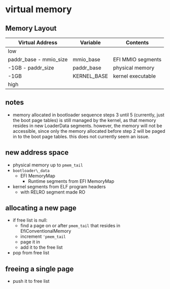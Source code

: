# virtual memory
## Memory Layout
| Virtual Address          | Variable      | Contents          |
| ------------------------ | ------------- | ----------------- |
| low                      |               |                   |
| paddr\_base - mmio\_size | mmio\_base    | EFI MMIO segments |
| -1GB - paddr\_size       | paddr\_base   | physical memory   |
| -1GB                     | KERNEL\_BASE  | kernel executable |
| high                     |               |                   |

## notes
* memory allocated in bootloader sequence steps 3 until 5 (currently, just the
  boot page tables) is still managed by the kernel, as that memory resides in
  new LoaderData segments. however, the memory will not be accessible, since
  only the memory allocated before step 2 will be paged in to the boot page
  tables. this does not currently seem an issue.

## new address space
- physical memory up to `pmem_tail`
- `bootloader\_data`
  - EFI MemoryMap
    - Runtime segments from EFI MemoryMap
- kernel segments from ELF program headers
  - with RELRO segment made RO

## allocating a new page
- if free list is null:
  * find a page on or after `pmem_tail` that resides in EfiConventionalMemory
  * increment `'pmem_tail`
  * page it in
  * add it to the free list
- pop from free list

## freeing a single page
- push it to free list
